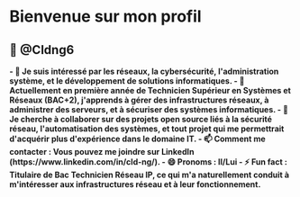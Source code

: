 

# Bienvenue sur mon profil
## 👋 @Cldng6
<b>
        - 👀 Je suis intéressé par les réseaux, la cybersécurité, l'administration système, et le développement de solutions informatiques.
        - 🌱 Actuellement en première année de Technicien Supérieur en Systèmes et Réseaux (BAC+2), j'apprends à gérer des infrastructures réseaux, à administrer des serveurs, et à sécuriser des systèmes informatiques.
        - 💞️ Je cherche à collaborer sur des projets open source liés à la sécurité réseau, l'automatisation des systèmes, et tout projet qui me permettrait d'acquérir plus d'expérience dans le domaine IT.
        - 📫 Comment me contacter : Vous pouvez me joindre sur LinkedIn (https://www.linkedin.com/in/cld-ng/).
        - 😄 Pronoms : Il/Lui
        - ⚡ Fun fact : Titulaire de Bac Technicien Réseau IP, ce qui m'a naturellement conduit à m'intéresser aux infrastructures réseau et à leur fonctionnement.
</b>

<!---
    >   git add .
    >   git commit -m "first commit"
    >   git push
--->
<!---
Cldng6/Cldng6 est un dépôt ✨ spécial ✨ car son `README.md` (ce fichier) apparaît sur votre profil GitHub.
Vous pouvez cliquer sur le lien Aperçu pour jeter un œil à vos modifications.
--->